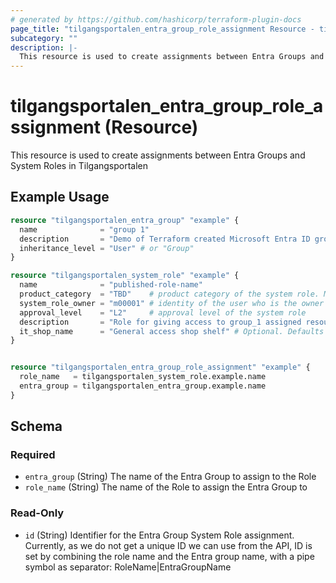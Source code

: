 ```yaml
---
# generated by https://github.com/hashicorp/terraform-plugin-docs
page_title: "tilgangsportalen_entra_group_role_assignment Resource - tilgangsportalen"
subcategory: ""
description: |-
  This resource is used to create assignments between Entra Groups and System Roles in Tilgangsportalen
---
```


# tilgangsportalen_entra_group_role_assignment (Resource)

This resource is used to create assignments between Entra Groups and System Roles in Tilgangsportalen

## Example Usage

```terraform
resource "tilgangsportalen_entra_group" "example" {
  name              = "group 1"
  description       = "Demo of Terraform created Microsoft Entra ID group"
  inheritance_level = "User" # or "Group"
}

resource "tilgangsportalen_system_role" "example" {
  name              = "published-role-name"
  product_category  = "TBD"    # product category of the system role. Must match an avaialable category
  system_role_owner = "m00001" # identity of the user who is the owner of the system role
  approval_level    = "L2"     # approval level of the system role
  description       = "Role for giving access to group_1 assigned resources."
  it_shop_name      = "General access shop shelf" # Optional. Defaults to "General access shop shelf"
}


resource "tilgangsportalen_entra_group_role_assignment" "example" {
  role_name   = tilgangsportalen_system_role.example.name
  entra_group = tilgangsportalen_entra_group.example.name
}
```

<!-- schema generated by tfplugindocs -->
## Schema

### Required

- `entra_group` (String) The name of the Entra Group to assign to the Role
- `role_name` (String) The name of the Role to assign the Entra Group to

### Read-Only

- `id` (String) Identifier for the Entra Group System Role assignment. Currently, as we do not get a unique ID we can use from the API, ID is set by combining the role name and the Entra group name, with a pipe symbol as separator: RoleName|EntraGroupName
